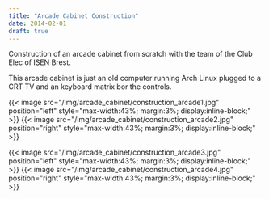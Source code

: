```yaml
---
title: "Arcade Cabinet Construction"
date: 2014-02-01
draft: true
---
```


Construction of an arcade cabinet from scratch with the team of the Club Elec of ISEN Brest.

This arcade cabinet is just an old computer running Arch Linux plugged to a CRT TV and an keyboard matrix bor the controls.

{{< image src="/img/arcade_cabinet/construction_arcade1.jpg" position="left"  style="max-width:43%; margin:3%; display:inline-block;" >}}
{{< image src="/img/arcade_cabinet/construction_arcade2.jpg" position="right" style="max-width:43%; margin:3%; display:inline-block;" >}}

{{< image src="/img/arcade_cabinet/construction_arcade3.jpg" position="left"  style="max-width:43%; margin:3%; display:inline-block;" >}}
{{< image src="/img/arcade_cabinet/construction_arcade4.jpg" position="right" style="max-width:43%; margin:3%; display:inline-block;" >}}
